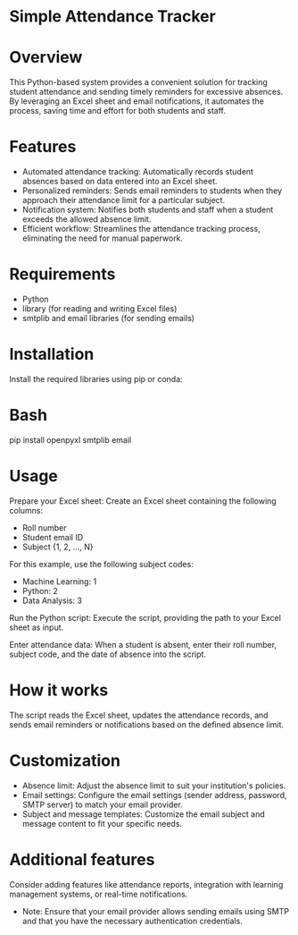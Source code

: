 # Simple Attendance Tracker
# Overview

This Python-based system provides a convenient solution for tracking student attendance and sending timely reminders for excessive absences. 
By leveraging an Excel sheet and email notifications, it automates the process, saving time and effort for both students and staff.

# Features
* Automated attendance tracking: Automatically records student absences based on data entered into an Excel sheet.
* Personalized reminders: Sends email reminders to students when they approach their attendance limit for a particular subject.
* Notification system: Notifies both students and staff when a student exceeds the allowed absence limit.
* Efficient workflow: Streamlines the attendance tracking process, eliminating the need for manual paperwork.

# Requirements

* Python
* library (for reading and writing Excel files)
* smtplib and email libraries (for sending emails)

# Installation
Install the required libraries using pip or conda:

# Bash
pip install openpyxl smtplib email

# Usage
Prepare your Excel sheet: Create an Excel sheet containing the following columns:

* Roll number
* Student email ID
* Subject {1, 2, ..., N}

For this example, use the following subject codes:

* Machine Learning: 1
* Python: 2
* Data Analysis: 3

Run the Python script: Execute the script, providing the path to your Excel sheet as input.

Enter attendance data: When a student is absent, enter their roll number, subject code, and the date of absence into the script.

# How it works
The script reads the Excel sheet, updates the attendance records, and sends email reminders or notifications based on the defined absence limit.

# Customization
* Absence limit: Adjust the absence limit to suit your institution's policies.
* Email settings: Configure the email settings (sender address, password, SMTP server) to match your email provider.
* Subject and message templates: Customize the email subject and message content to fit your specific needs.

# Additional features
Consider adding features like attendance reports, integration with learning management systems, or real-time notifications.
* Note: Ensure that your email provider allows sending emails using SMTP and that you have the necessary authentication credentials.
